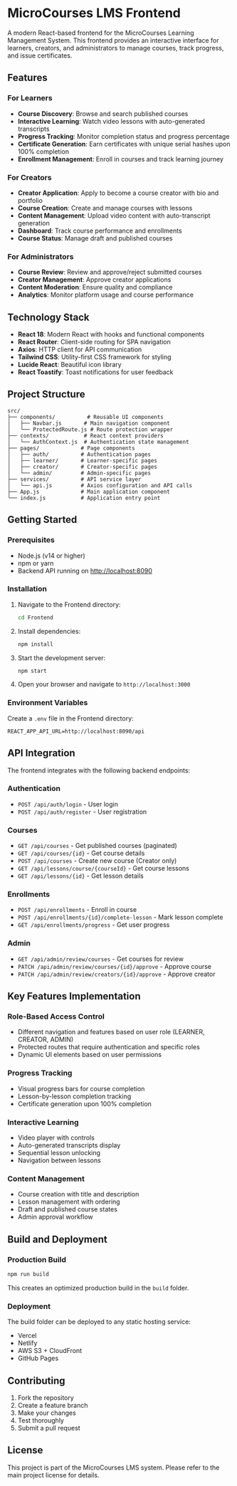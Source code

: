 # MicroCourses LMS Frontend

A modern React-based frontend for the MicroCourses Learning Management System. This frontend provides an interactive interface for learners, creators, and administrators to manage courses, track progress, and issue certificates.

## Features

### For Learners
- **Course Discovery**: Browse and search published courses
- **Interactive Learning**: Watch video lessons with auto-generated transcripts
- **Progress Tracking**: Monitor completion status and progress percentage
- **Certificate Generation**: Earn certificates with unique serial hashes upon 100% completion
- **Enrollment Management**: Enroll in courses and track learning journey

### For Creators
- **Creator Application**: Apply to become a course creator with bio and portfolio
- **Course Creation**: Create and manage courses with lessons
- **Content Management**: Upload video content with auto-transcript generation
- **Dashboard**: Track course performance and enrollments
- **Course Status**: Manage draft and published courses

### For Administrators
- **Course Review**: Review and approve/reject submitted courses
- **Creator Management**: Approve creator applications
- **Content Moderation**: Ensure quality and compliance
- **Analytics**: Monitor platform usage and course performance

## Technology Stack

- **React 18**: Modern React with hooks and functional components
- **React Router**: Client-side routing for SPA navigation
- **Axios**: HTTP client for API communication
- **Tailwind CSS**: Utility-first CSS framework for styling
- **Lucide React**: Beautiful icon library
- **React Toastify**: Toast notifications for user feedback

## Project Structure

```
src/
├── components/          # Reusable UI components
│   ├── Navbar.js       # Main navigation component
│   └── ProtectedRoute.js # Route protection wrapper
├── contexts/           # React context providers
│   └── AuthContext.js  # Authentication state management
├── pages/             # Page components
│   ├── auth/          # Authentication pages
│   ├── learner/       # Learner-specific pages
│   ├── creator/       # Creator-specific pages
│   └── admin/         # Admin-specific pages
├── services/          # API service layer
│   └── api.js         # Axios configuration and API calls
├── App.js             # Main application component
└── index.js           # Application entry point
```

## Getting Started

### Prerequisites

- Node.js (v14 or higher)
- npm or yarn
- Backend API running on [http://localhost:8090](https://skillion-lms-backend.onrender.com)

### Installation

1. Navigate to the Frontend directory:
   ```bash
   cd Frontend
   ```

2. Install dependencies:
   ```bash
   npm install
   ```

3. Start the development server:
   ```bash
   npm start
   ```

4. Open your browser and navigate to `http://localhost:3000`

### Environment Variables

Create a `.env` file in the Frontend directory:

```env
REACT_APP_API_URL=http://localhost:8090/api
```

## API Integration

The frontend integrates with the following backend endpoints:

### Authentication
- `POST /api/auth/login` - User login
- `POST /api/auth/register` - User registration

### Courses
- `GET /api/courses` - Get published courses (paginated)
- `GET /api/courses/{id}` - Get course details
- `POST /api/courses` - Create new course (Creator only)
- `GET /api/lessons/course/{courseId}` - Get course lessons
- `GET /api/lessons/{id}` - Get lesson details

### Enrollments
- `POST /api/enrollments` - Enroll in course
- `POST /api/enrollments/{id}/complete-lesson` - Mark lesson complete
- `GET /api/enrollments/progress` - Get user progress

### Admin
- `GET /api/admin/review/courses` - Get courses for review
- `PATCH /api/admin/review/courses/{id}/approve` - Approve course
- `PATCH /api/admin/review/creators/{id}/approve` - Approve creator

## Key Features Implementation

### Role-Based Access Control
- Different navigation and features based on user role (LEARNER, CREATOR, ADMIN)
- Protected routes that require authentication and specific roles
- Dynamic UI elements based on user permissions

### Progress Tracking
- Visual progress bars for course completion
- Lesson-by-lesson completion tracking
- Certificate generation upon 100% completion

### Interactive Learning
- Video player with controls
- Auto-generated transcripts display
- Sequential lesson unlocking
- Navigation between lessons

### Content Management
- Course creation with title and description
- Lesson management with ordering
- Draft and published course states
- Admin approval workflow

## Build and Deployment

### Production Build

```bash
npm run build
```

This creates an optimized production build in the `build` folder.

### Deployment

The build folder can be deployed to any static hosting service:
- Vercel
- Netlify
- AWS S3 + CloudFront
- GitHub Pages

## Contributing

1. Fork the repository
2. Create a feature branch
3. Make your changes
4. Test thoroughly
5. Submit a pull request

## License

This project is part of the MicroCourses LMS system. Please refer to the main project license for details.

